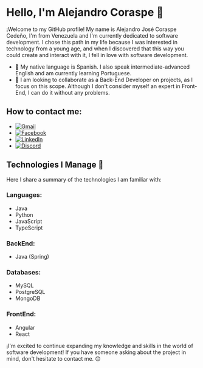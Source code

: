 # Hello, I'm Alejandro Coraspe 👋

¡Welcome to my GitHub profile! My name is Alejandro José Coraspe Cedeño, I'm from Venezuela and I'm currently dedicated to software development. I chose this path in my life because I was interested in technology from a young age, and when I discovered that this way you could create and interact with it, I fell in love with software development.

- 🌱 My native language is Spanish. I also speak intermediate-advanced English and am currently learning Portuguese.
- 👯 I am looking to collaborate as a Back-End Developer on projects, as I focus on this scope. Although I don't consider myself an expert in Front-End, I can do it without any problems.

## How to contact me:

- [![Gmail](https://img.shields.io/badge/Gmail-D14836?style=for-the-badge&logo=gmail&logoColor=white)](mailto:coraspe.alejandro2@gmail.com)
- [![Facebook](https://img.shields.io/badge/Facebook-1877F2?style=for-the-badge&logo=facebook&logoColor=white)](https://www.facebook.com/alejandro.coraspe.56)
- [![LinkedIn](https://img.shields.io/badge/LinkedIn-0077B5?style=for-the-badge&logo=linkedin&logoColor=white)](https://linkedin.com/in/alejandro-coraspe-a7176a242)
- [![Discord](https://img.shields.io/badge/Discord-7289DA?style=for-the-badge&logo=discord&logoColor=white)](discordapp.com/users/599778645455667220)

## Technologies I Manage 🚀

Here I share a summary of the technologies I am familiar with:

### Languages:
- Java 
- Python
- JavaScript
- TypeScript
  
### BackEnd:
- Java (Spring)

### Databases:
- MySQL
- PostgreSQL
- MongoDB

### FrontEnd:
- Angular
- React

¡I'm excited to continue expanding my knowledge and skills in the world of software development! If you have someone asking about the project in mind, don't hesitate to contact me. 😊
